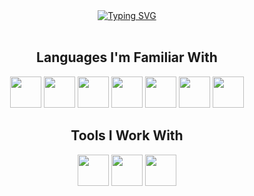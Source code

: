 <div align="center">
	<a href="https://git.io/typing-svg">
		<img src="https://readme-typing-svg.demolab.com?font=Fira+Code&weight=500&size=23&duration=2000&pause=1000&color=008000&center=true&vCenter=true&width=435&lines=Hi%2C+I'm+Elijah!;An+aspiring+Software+Engineer." alt="Typing SVG"/>
	</a>
</div>

<br/>

<div align="center">
    <h2>Languages I'm Familiar With</h2>
	<a href="https://developer.mozilla.org/en-US/docs/Web/html" target="_blank" title="HTML5"><img width="50px" src="https://cdn.jsdelivr.net/gh/devicons/devicon/icons/html5/html5-original.svg"></a>
	<a href="https://developer.mozilla.org/en-US/docs/Web/css" target="_blank" title="CSS3"><img width="50px" src="https://cdn.jsdelivr.net/gh/devicons/devicon/icons/css3/css3-original.svg"></a>
	<a href="https://developer.mozilla.org/en-US/docs/Web/JavaScript" target="_blank" title="Javascript"><img width="50px" src="https://cdn.jsdelivr.net/gh/devicons/devicon/icons/javascript/javascript-original.svg"></a>
	<a href="https://developer.mozilla.org/en-US/docs/Web/php" target="_blank" title="PHP"><img width="50px" src="https://cdn.jsdelivr.net/gh/devicons/devicon/icons/php/php-original.svg"></a> 
	<a href="https://github.com/eli-fstn" title="Java"><img width="50px" src="https://cdn.jsdelivr.net/gh/devicons/devicon/icons/java/java-original.svg"></a>
	<a href="https://github.com/eli-fstn" title="Python"><img width="50px" src="https://cdn.jsdelivr.net/gh/devicons/devicon/icons/python/python-original.svg"></a>
	<a href="https://github.com/eli-fstn" title="SQL"><img width="50px" src="https://cdn.jsdelivr.net/gh/devicons/devicon/icons/mysql/mysql-original.svg"></a>
</div>
	<div align="center">
	    <h2>Tools I Work With</h2>
		<a href="https://code.visualstudio.com" target="_blank" title="Visual Studio Code"><img width="50px"src="https://cdn.jsdelivr.net/gh/devicons/devicon/icons/vscode/vscode-original.svg"></a>
		<a href="https://www.jetbrains.com/pycharm/" target="_blank" title="Pycharm"><img width="50px"src="https://cdn.jsdelivr.net/gh/devicons/devicon/icons/pycharm/pycharm-original.svg"></a>
		<a href="https://www.figma.com/" target="_blank" title="Pycharm"><img width="50px"src="https://cdn.jsdelivr.net/gh/devicons/devicon/icons/figma/figma-original.svg"></a>
	</div>
